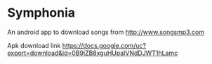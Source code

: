 # Symphonia

An android app to download songs from http://www.songsmp3.com

Apk download link  https://docs.google.com/uc?export=download&id=0B9jZB8xguHUpalVNdDJWT1hLamc
